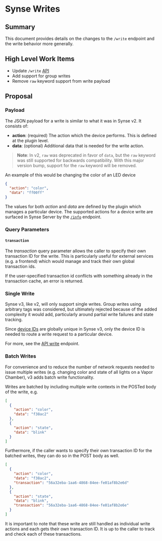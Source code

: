 # Synse Writes
## Summary
This document provides details on the changes to the `/write` endpoint and the
write behavior more generally.

## High Level Work Items
- Update `/write` [API](api.md#write)
- Add support for group writes
- Remove `raw` keyword support from write payload 

## Proposal
### Payload
The JSON payload for a write is similar to what it was in Synse v2. It consists
of:
* **action**: (required) The action which the device performs. This is defined
  at the plugin level.
* **data**: (optional) Additional data that is needed for the write action.

> **Note**: In v2, `raw` was deprecated in favor of `data`, but the `raw` keyword
> was still supported for backwards compatibility. With this major version bump,
> support for the `raw` keyword will be removed.

An example of this would be changing the color of an LED device
```json
{
  "action": "color",
  "data": "ff00ff"
}
```

The values for both *action* and *data* are defined by the plugin which manages a
particular device. The supported actions for a device write are surfaced in Synse
Server by the [`/info`](api.md#info) endpoint.

### Query Parameters
#### `transaction`
The *transaction* query parameter allows the caller to specify their own transaction ID
for the write. This is particularly useful for external services (e.g. a frontend) which
would manage and track their own global transaction ids.

If the user-specified transaction id conflicts with something already in the transaction
cache, an error is returned.

### Single Write
Synse v3, like v2, will only support single writes. Group writes using arbitrary tags
was considered, but ultimately rejected because of the added complexity it would add,
particularly around partial write failures and state tracking.

Since [device IDs](ids.md) are globally unique in Synse v3, only the device ID is needed
to route a write request to a particular device.

For more, see the [API write](api.md#write) endpoint. 

### Batch Writes
For convenience and to reduce the number of network requests needed to issue multiple
writes (e.g. changing color and state of all lights on a Vapor Chamber), v3 adds
batch write functionality.

Writes are batched by including multiple write contexts in the POSTed body of the
write, e.g.

```json
[
  {
    "action": "color",
    "data": "f38ac2"
  },
  {
    "action": "state",
    "data": "blink"
  }
]
```

Furthermore, if the caller wants to specify their own transaction ID for the batched
writes, they can do so in the POST body as well.

```json
[
  {
    "action": "color",
    "data": "f38ac2",
    "transaction": "56a32eba-1aa6-4868-84ee-fe01af8b2e6d"
  },
  {
    "action": "state",
    "data": "blink",
    "transaction": "56a32eba-1aa6-4868-84ee-fe01af8b2e6e"
  }
]
``` 

It is important to note that these write are still handled as individual write actions
and each gets their own transaction ID. It is up to the caller to track and check each
of these transactions. 

